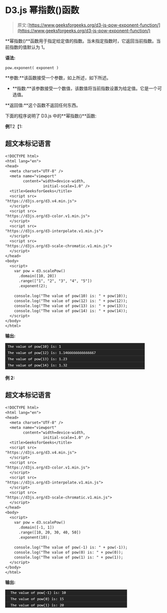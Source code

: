 # D3.js 幂指数()函数

> 原文:[https://www.geeksforgeeks.org/d3-js-pow-exponent-function/](https://www.geeksforgeeks.org/d3-js-pow-exponent-function/)

**幂指数()**函数用于指定给定值的指数。当未指定指数时，它返回当前指数。当前指数的值默认为 1。

**语法:**

```
pow.exponent( exponent )

```

**参数:**该函数接受一个参数，如上所述，如下所述。

*   **指数:**该参数接受一个数值，该数值将当前指数设置为给定值。它是一个可选值。

**返回值:**这个函数不返回任何东西。

下面的程序说明了 D3.js 中的**幂指数()**函数:

**例**T2【1:

## 超文本标记语言

```
<!DOCTYPE html>
<html lang="en">
<head>
  <meta charset="UTF-8" />
  <meta name="viewport" 
        content="width=device-width,
                 initial-scale=1.0" />
  <title>GeeksforGeeks</title>
  <script src=
"https://d3js.org/d3.v4.min.js">
  </script>
  <script src=
"https://d3js.org/d3-color.v1.min.js">
  </script>
  <script src=
"https://d3js.org/d3-interpolate.v1.min.js">
  </script>
  <script src=
"https://d3js.org/d3-scale-chromatic.v1.min.js">
  </script>
</head>
<body>
  <script>
    var pow = d3.scalePow()
      .domain([10, 20])
      .range(["1", "2", "3", "4", "5"])
      .exponent(2);

    console.log("The value of pow(10) is: " + pow(10));
    console.log("The value of pow(12) is: " + pow(12));
    console.log("The value of pow(13) is: " + pow(13));
    console.log("The value of pow(14) is: " + pow(14));
  </script>
</body>
</html>
```

**输出:**

[![](img/dfee6b17a76dc1207fa8f51b472fc6df.png)](https://media.geeksforgeeks.org/wp-content/uploads/20200817231343/01.PNG)

**例 2:**

## 超文本标记语言

```
<!DOCTYPE html>
<html lang="en">
<head>
  <meta charset="UTF-8" />
  <meta name="viewport" 
        content="width=device-width,
                 initial-scale=1.0" />
  <title>GeeksforGeeks</title>
  <script src=
"https://d3js.org/d3.v4.min.js">
  </script>
  <script src=
"https://d3js.org/d3-color.v1.min.js">
  </script>
  <script src=
"https://d3js.org/d3-interpolate.v1.min.js">
  </script>
  <script src=
"https://d3js.org/d3-scale-chromatic.v1.min.js">
  </script>
</head>
<body>
  <script>
    var pow = d3.scalePow()
      .domain([-1, 1])
      .range([10, 20, 30, 40, 50])
      .exponent(10);

    console.log("The value of pow(-1) is: " + pow(-1));
    console.log("The value of pow(0) is: " + pow(0));
    console.log("The value of pow(1) is: " + pow(1));
  </script>
</body>
</html>
```

**输出:**

[![](img/a3c2aad8669a79c30b12f1cd82d33049.png)](https://media.geeksforgeeks.org/wp-content/uploads/20200817232320/015.png)